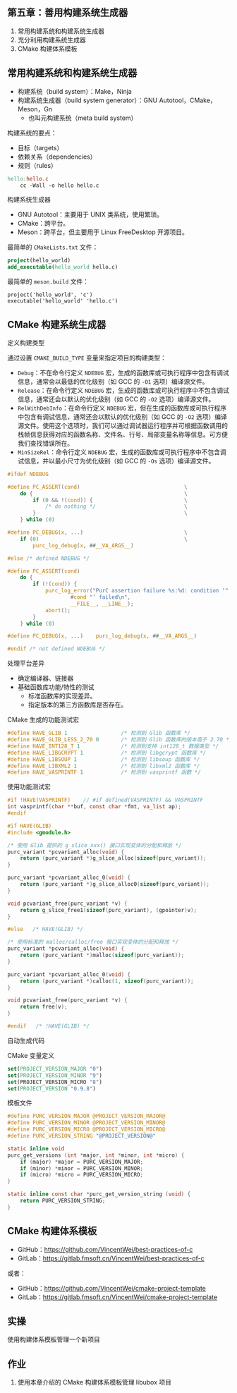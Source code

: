 ## 第五章：善用构建系统生成器

1. 常用构建系统和构建系统生成器
1. 充分利用构建系统生成器
1. CMake 构建体系模板

		
## 常用构建系统和构建系统生成器

- 构建系统（build system）：Make，Ninja
- 构建系统生成器（build system generator）：GNU Autotool，CMake，Meson，Gn
  - 也叫元构建系统（meta build system）

	
构建系统的要点：

- 目标（targets）
- 依赖关系（dependencies）
- 规则（rules）

```makefile
hello:hello.c
	cc -Wall -o hello hello.c
```

	
构建系统生成器

- GNU Autotool：主要用于 UNIX 类系统，使用繁琐。
- CMake：跨平台。
- Meson：跨平台，但主要用于 Linux FreeDesktop 开源项目。

最简单的 `CMakeLists.txt` 文件：

```cmake
project(hello_world)
add_executable(hello_world hello.c)
```

最简单的 `meson.build` 文件：

```meson
project('hello_world', 'c')
executable('hello_world' 'hello.c')
```

		
## CMake 构建系统生成器

	
定义构建类型

通过设置 `CMAKE_BUILD_TYPE` 变量来指定项目的构建类型：

- `Debug`：不在命令行定义 `NDEBUG` 宏，生成的函数库或可执行程序中包含有调试信息，通常会以最低的优化级别（如 GCC 的 `-O1` 选项）编译源文件。
- `Release`：在命令行定义 `NDEBUG` 宏，生成的函数库或可执行程序中不包含调试信息，通常还会以默认的优化级别（如 GCC 的 `-O2` 选项）编译源文件。
- `RelWithDebInfo`：在命令行定义 `NDEBUG` 宏，但在生成的函数库或可执行程序中包含有调试信息，通常还会以默认的优化级别（如 GCC 的 `-O2` 选项）编译源文件。使用这个选项时，我们可以通过调试器运行程序并可根据函数调用的栈帧信息获得对应的函数名称、文件名、行号、局部变量名称等信息。可方便我们查找错误所在。
- `MinSizeRel`：命令行定义 `NDEBUG` 宏，生成的函数库或可执行程序中不包含调试信息，并以最小尺寸为优化级别（如 GCC 的 `-Os` 选项）编译源文件。

```c
#ifdef NDEBUG

#define PC_ASSERT(cond)                                 \
    do {                                                \
        if (0 && !(cond)) {                             \
            /* do nothing */                            \
        }                                               \
    } while (0)

#define PC_DEBUG(x, ...)                                \
    if (0)                                              \
        purc_log_debug(x, ##__VA_ARGS__)

#else /* defined NDEBUG */

#define PC_ASSERT(cond)                                                 \
    do {                                                                \
        if (!(cond)) {                                                  \
            purc_log_error("PurC assertion failure %s:%d: condition ‘"  \
                    #cond "’ failed\n",                                 \
                    __FILE__, __LINE__);                                \
            abort();                                                    \
        }                                                               \
    } while (0)

#define PC_DEBUG(x, ...)    purc_log_debug(x, ##__VA_ARGS__)

#endif /* not defined NDEBUG */
```

	
处理平台差异

- 确定编译器、链接器
- 基础函数库功能/特性的测试
   - 标准函数库的实现差异。
   - 指定版本的第三方函数库是否存在。

	
CMake 生成的功能测试宏

```c
#define HAVE_GLIB 1                 /* 检测到 Glib 函数库 */
#define HAVE_GLIB_LESS_2_70 0       /* 检测到 Glib 函数库的版本高于 2.70 */
#define HAVE_INT128_T 1             /* 检测到支持 int128_t 数据类型 */
#define HAVE_LIBGCRYPT 1            /* 检测到 libgcrypt 函数库 */
#define HAVE_LIBSOUP 1              /* 检测到 libsoup 函数库 */
#define HAVE_LIBXML2 1              /* 检测到 libxml2 函数库 */
#define HAVE_VASPRINTF 1            /* 检测到 vasprintf 函数 */
```

	
使用功能测试宏

```c
#if !HAVE(VASPRINTF)    // #if defined(VASPRINTF) && VASPRINTF
int vasprintf(char **buf, const char *fmt, va_list ap);
#endif
```

```c
#if HAVE(GLIB)
#include <gmodule.h>

/* 使用 Glib 提供的 g_slice_xxx() 接口实现变体的分配和释放 */
purc_variant *pcvariant_alloc(void) {
    return (purc_variant *)g_slice_alloc(sizeof(purc_variant));
}

purc_variant *pcvariant_alloc_0(void) {
    return (purc_variant *)g_slice_alloc0(sizeof(purc_variant));
}

void pcvariant_free(purc_variant *v) {
    return g_slice_free1(sizeof(purc_variant), (gpointer)v);
}

#else   /* HAVE(GLIB) */

/* 使用标准的 malloc/calloc/free 接口实现变体的分配和释放 */
purc_variant *pcvariant_alloc(void) {
    return (purc_variant *)malloc(sizeof(purc_variant));
}

purc_variant *pcvariant_alloc_0(void) {
    return (purc_variant *)calloc(1, sizeof(purc_variant));
}

void pcvariant_free(purc_variant *v) {
    return free(v);
}

#endif   /* !HAVE(GLIB) */
```

	
自动生成代码

CMake 变量定义

```cmake
set(PROJECT_VERSION_MAJOR "0")
set(PROJECT_VERSION_MINOR "9")
set(PROJECT_VERSION_MICRO "8")
set(PROJECT_VERSION "0.9.8")
```

模板文件

```c
#define PURC_VERSION_MAJOR @PROJECT_VERSION_MAJOR@
#define PURC_VERSION_MINOR @PROJECT_VERSION_MINOR@
#define PURC_VERSION_MICRO @PROJECT_VERSION_MICRO@
#define PURC_VERSION_STRING "@PROJECT_VERSION@"

static inline void
purc_get_versions (int *major, int *minor, int *micro) {
    if (major) *major = PURC_VERSION_MAJOR;
    if (minor) *minor = PURC_VERSION_MINOR;
    if (micro) *micro = PURC_VERSION_MICRO;
}

static inline const char *purc_get_version_string (void) {
    return PURC_VERSION_STRING;
}
```

		
## CMake 构建体系模板

- GitHub：<https://github.com/VincentWei/best-practices-of-c>
- GitLab：<https://gitlab.fmsoft.cn/VincentWei/best-practices-of-c>

或者：

- GitHub：<https://github.com/VincentWei/cmake-project-template>
- GitLab：<https://gitlab.fmsoft.cn/VincentWei/cmake-project-template>

		
## 实操

使用构建体系模板管理一个新项目

		
## 作业

1. 使用本章介绍的 CMake 构建体系模板管理 libubox 项目

